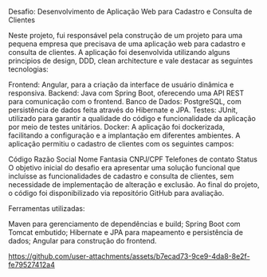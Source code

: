 Desafio: Desenvolvimento de Aplicação Web para Cadastro e Consulta de Clientes

Neste projeto, fui responsável pela  construção de um projeto para uma pequena empresa que precisava de uma aplicação web para cadastro e consulta de clientes. A aplicação foi desenvolvida utilizando alguns principios de design, DDD, clean architecture e vale destacar as seguintes tecnologias:

Frontend: Angular, para a criação da interface de usuário dinâmica e responsiva.
Backend: Java com Spring Boot, oferecendo uma API REST para comunicação com o frontend.
Banco de Dados: PostgreSQL, com persistência de dados feita através do Hibernate e JPA.
Testes: JUnit, utilizado para garantir a qualidade do código e funcionalidade da aplicação por meio de testes unitários.
Docker: A aplicação foi dockerizada, facilitando a configuração e a implantação em diferentes ambientes.
A aplicação permitiu o cadastro de clientes com os seguintes campos:

Código
Razão Social
Nome Fantasia
CNPJ/CPF
Telefones de contato
Status
O objetivo inicial do desafio era apresentar uma solução funcional que incluísse as funcionalidades de cadastro e consulta de clientes, sem necessidade de implementação de alteração e exclusão. Ao final do projeto, o código foi disponibilizado via repositório GitHub para avaliação.

Ferramentas utilizadas:

Maven para gerenciamento de dependências e build;
Spring Boot com Tomcat embutido;
Hibernate e JPA para mapeamento e persistência de dados;
Angular para construção do frontend.

https://github.com/user-attachments/assets/b7ecad73-9ce9-4da8-8e2f-fe79527412a4

